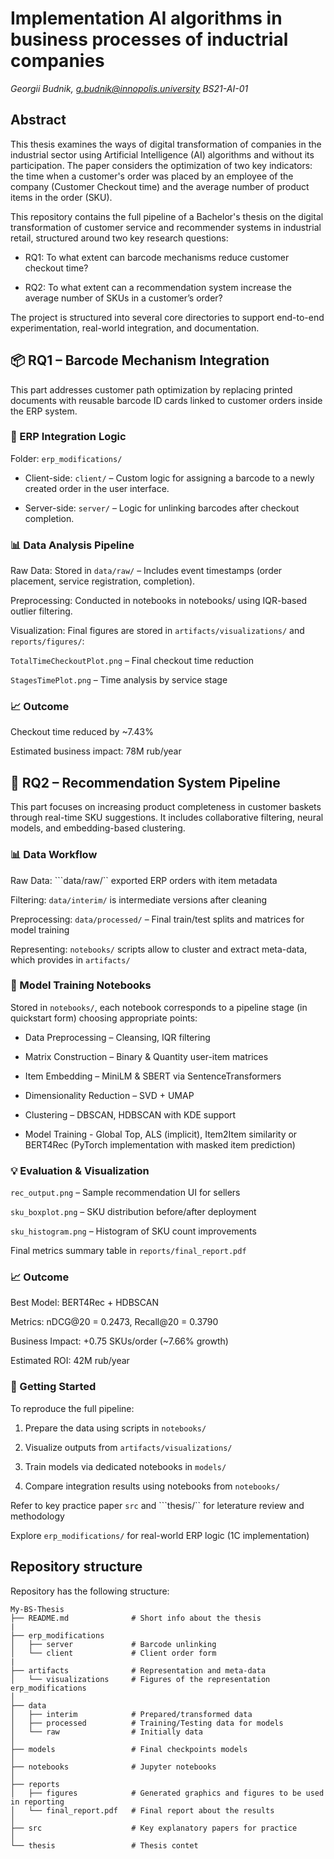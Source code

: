 # Implementation AI algorithms in business processes of inductrial companies

_Georgii Budnik, g.budnik@innopolis.university
BS21-AI-01_

## Abstract

This thesis examines the ways of digital transformation of companies in the industrial sector using Artificial Intelligence (AI) algorithms and without its participation. The paper considers the optimization of two key indicators: the time when a customer's order was placed by an employee of the company (Customer Checkout time) and the average number of product items in the order (SKU).

This repository contains the full pipeline of a Bachelor's thesis on the digital transformation of customer service and recommender systems in industrial retail, structured around two key research questions:

- RQ1: To what extent can barcode mechanisms reduce customer checkout time?

- RQ2: To what extent can a recommendation system increase the average number of SKUs in a customer’s order?

The project is structured into several core directories to support end-to-end experimentation, real-world integration, and documentation.

## 📦 RQ1 – Barcode Mechanism Integration
This part addresses customer path optimization by replacing printed documents with reusable barcode ID cards linked to customer orders inside the ERP system.

### 🔧 ERP Integration Logic
Folder: ```erp_modifications/```

 - Client-side: ```client/``` – Custom logic for assigning a barcode to a newly created order in the user interface.

 - Server-side: ```server/``` – Logic for unlinking barcodes after checkout completion.

### 📊 Data Analysis Pipeline
Raw Data: Stored in ```data/raw/``` – Includes event timestamps (order placement, service registration, completion).

Preprocessing: Conducted in notebooks in notebooks/ using IQR-based outlier filtering.

Visualization: Final figures are stored in ```artifacts/visualizations/``` and ```reports/figures/```:

```TotalTimeCheckoutPlot.png``` – Final checkout time reduction

```StagesTimePlot.png``` – Time analysis by service stage

### 📈 Outcome
Checkout time reduced by ~7.43%

Estimated business impact: 78M rub/year

## 🤖 RQ2 – Recommendation System Pipeline
This part focuses on increasing product completeness in customer baskets through real-time SKU suggestions. It includes collaborative filtering, neural models, and embedding-based clustering.

### 📊 Data Workflow
Raw Data: ```data/raw/`` exported ERP orders with item metadata

Filtering: ```data/interim/``` is intermediate versions after cleaning

Preprocessing: ```data/processed/``` – Final train/test splits and matrices for model training

Representing: ```notebooks/``` scripts allow to cluster and extract meta-data, which provides in ```artifacts/```

### 🔧 Model Training Notebooks
Stored in ```notebooks/```, each notebook corresponds to a pipeline stage (in quickstart form) choosing appropriate points:

- Data Preprocessing – Cleansing, IQR filtering

- Matrix Construction – Binary & Quantity user-item matrices

- Item Embedding – MiniLM & SBERT via SentenceTransformers

- Dimensionality Reduction – SVD + UMAP

- Clustering – DBSCAN, HDBSCAN with KDE support

- Model Training - Global Top, ALS (implicit), Item2Item similarity or BERT4Rec (PyTorch implementation with masked item prediction)

### 💡 Evaluation & Visualization
```rec_output.png``` – Sample recommendation UI for sellers

```sku_boxplot.png``` – SKU distribution before/after deployment

```sku_histogram.png``` – Histogram of SKU count improvements

Final metrics summary table in ```reports/final_report.pdf```

### 📈 Outcome
Best Model: BERT4Rec + HDBSCAN

Metrics: nDCG@20 = 0.2473, Recall@20 = 0.3790

Business Impact: +0.75 SKUs/order (~7.66% growth)

Estimated ROI: 42M rub/year

### 🔗 Getting Started
To reproduce the full pipeline:

1. Prepare the data using scripts in ```notebooks/```

2. Visualize outputs from ```artifacts/visualizations/```

3. Train models via dedicated notebooks in ```models/```

4. Compare integration results using notebooks from ```notebooks/```

Refer to key practice paper ```src``` and  ```thesis/`` for leterature review and methodology

Explore ```erp_modifications/``` for real-world ERP logic (1C implementation)

## Repository structure

Repository has the following structure:

```
My-BS-Thesis
├── README.md              # Short info about the thesis
|
├── erp_modifications
│   ├── server             # Barcode unlinking
│   └── client             # Client order form
|
├── artifacts              # Representation and meta-data
│   └── visualizations     # Figures of the representation erp_modifications
│
├── data
│   ├── interim            # Prepared/transformed data
│   ├── processed          # Training/Testing data for models
│   └── raw                # Initially data
│
├── models                 # Final checkpoints models
│
├── notebooks              # Jupyter notebooks           
│ 
├── reports
│   ├── figures            # Generated graphics and figures to be used in reporting
│   └── final_report.pdf   # Final report about the results
│
├── src                    # Key explanatory papers for practice
│
└── thesis                 # Thesis contet
```
